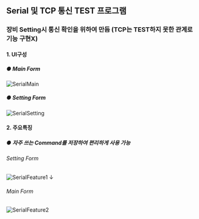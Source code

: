 ## Serial 및 TCP 통신 TEST 프로그램

### 장비 Setting시 통신 확인을 위하여 만듬 (TCP는 TEST하지 못한 관계로 기능 구현X)

#### 1. UI구성
##### ● Main Form
![SerialMain](https://user-images.githubusercontent.com/69396761/89728898-473cb600-da63-11ea-87e5-34ea9f286fc7.PNG)

##### ● Setting Form
![SerialSetting](https://user-images.githubusercontent.com/69396761/89728899-499f1000-da63-11ea-9752-602bfd467d8c.PNG)

#### 2. 주요특징
##### ● 자주 쓰는 Command를 저장하여 편리하게 사용 가능
###### Setting Form
![SerialFeature1](https://user-images.githubusercontent.com/69396761/89728900-4c9a0080-da63-11ea-8b1f-c1067e96a609.PNG)
                  ↓
###### Main Form
![SerialFeature2](https://user-images.githubusercontent.com/69396761/89728901-4dcb2d80-da63-11ea-894c-61dc9a7dfc12.PNG)

